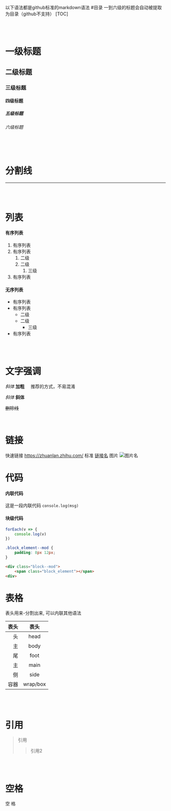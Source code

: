 以下语法都是github标准的markdown语法
#目录
一到六级的标题会自动被提取为目录（github不支持）
[TOC]


<br /><br />

# 一级标题
## 二级标题
### 三级标题
#### 四级标题
##### 五级标题
###### 六级标题

<br /><br />

# 分割线
----

<br /><br />

# 列表
#### 有序列表
1. 有序列表
2. 有序列表
    1. 二级
    2. 二级
        1. 三级
3. 有序列表

#### 无序列表
* 有序列表
* 有序列表
    * 二级
    * 二级
        * 三级
* 有序列表

<br /><br />

# 文字强调
*斜体* **加粗**   &nbsp;&nbsp;&nbsp;&nbsp;推荐的方式，不易混淆 

_斜体_ __斜体__ 

~~删除线~~ 


<br>

# 链接
快速链接
<https://zhuanlan.zhihu.com/> 
标准
[链接名](https://zhuanlan.zhihu.com/lixianjie "深蓝") 
图片
![图片名](https://github.com/qq1073830130/blog/blob/master/img/7.jpg?raw=true "描述")

# 代码
#### 内联代码
这是一段内联代码 `console.log(msg)`

#### 块级代码
```js
forEach(v => {
    console.log(v)
})
```
```css
.block_element--mod {
    padding: 8px 12px;
}
```
```html
<div class="block--mod">
    <span class="block_element"></span>
<div>
```

# 表格
表头用来-分割出来, 可以内联其他语法

|表头|表头|
|-----:|:-----:|
| 头 | head |
| 主 | body |
| 尾 | foot |
| 主 | main |
| 侧 | side |
| 容器 | 	wrap/box |



<br>
<br>

# 引用 
> 引用
  >> 引用2

<br>
<br>

# 空格
空&nbsp;格


